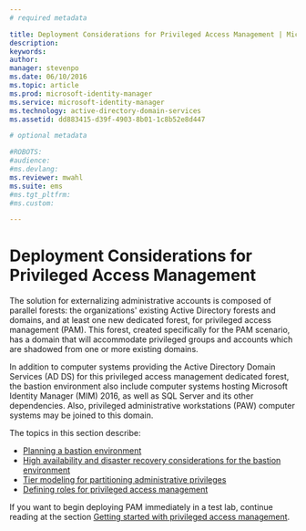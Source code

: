 ```yaml
---
# required metadata

title: Deployment Considerations for Privileged Access Management | Microsoft Identity Manager
description:
keywords:
author:
manager: stevenpo
ms.date: 06/10/2016
ms.topic: article
ms.prod: microsoft-identity-manager
ms.service: microsoft-identity-manager
ms.technology: active-directory-domain-services
ms.assetid: dd883415-d39f-4903-8b01-1c8b52e8d447

# optional metadata

#ROBOTS:
#audience:
#ms.devlang:
ms.reviewer: mwahl
ms.suite: ems
#ms.tgt_pltfrm:
#ms.custom:

---
```


# Deployment Considerations for Privileged Access Management
The solution for externalizing administrative accounts is composed of parallel forests: the organizations' existing Active Directory forests and domains, and at least one new dedicated forest, for privileged access management (PAM). This forest, created specifically for the PAM scenario, has a domain that will accommodate privileged groups and accounts which are shadowed from one or more existing domains.

In addition to computer systems providing the Active Directory Domain Services (AD DS) for this privileged access management dedicated forest, the bastion environment also include computer systems hosting Microsoft Identity Manager (MIM) 2016, as well as SQL Server and its other dependencies. Also, privileged administrative workstations (PAW) computer systems may be joined to this domain.

The topics in this section describe:  
- [Planning a bastion environment](planning-bastion-environment.md)  
- [High availability and disaster recovery considerations for the bastion environment](high-availability-disaster-recovery-considerations-bastion-environment.md)  
- [Tier modeling for partitioning administrative privileges](tier-model-for-partitioning-administrative-privileges.md)  
- [Defining roles for privileged access management](defining-roles-for-pam.md)  

If you want to begin deploying PAM immediately in a test lab, continue reading at the section [Getting started with privileged access management](privileged-access-management-get-started.md).
